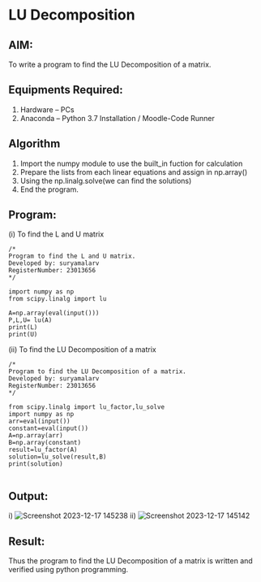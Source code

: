 # LU Decomposition 

## AIM:
To write a program to find the LU Decomposition of a matrix.

## Equipments Required:
1. Hardware – PCs
2. Anaconda – Python 3.7 Installation / Moodle-Code Runner

## Algorithm
1. Import the numpy module to use the built_in fuction for calculation
2. Prepare the lists from each linear equations and assign in np.array()
3. Using the np.linalg.solve(we can find the solutions)
4. End the program.


## Program:
(i) To find the L and U matrix
```
/*
Program to find the L and U matrix.
Developed by: suryamalarv
RegisterNumber: 23013656
*/
```
```
import numpy as np
from scipy.linalg import lu

A=np.array(eval(input()))
P,L,U= lu(A)
print(L)
print(U)
```

(ii) To find the LU Decomposition of a matrix
```
/*
Program to find the LU Decomposition of a matrix.
Developed by: suryamalarv
RegisterNumber: 23013656
*/
```
```
from scipy.linalg import lu_factor,lu_solve
import numpy as np
arr=eval(input())
constant=eval(input())
A=np.array(arr)
B=np.array(constant)
result=lu_factor(A)
solution=lu_solve(result,B)
print(solution)
```
```
```

## Output:

i)
![Screenshot 2023-12-17 145238](https://github.com/suryamalarv/LU-Decomposition/assets/145742486/70bdc302-4001-47b6-887b-bda755cabdfa)
ii)
![Screenshot 2023-12-17 145142](https://github.com/suryamalarv/LU-Decomposition/assets/145742486/f276ea55-eae0-4cae-b90a-c00b84d561b5)





## Result:
Thus the program to find the LU Decomposition of a matrix is written and verified using python programming.



